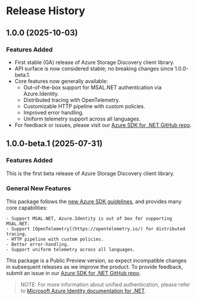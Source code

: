 # Release History

## 1.0.0 (2025-10-03)

### Features Added

- First stable (GA) release of Azure Storage Discovery client library.
- API surface is now considered stable; no breaking changes since 1.0.0-beta.1.
- Core features now generally available:
    - Out-of-the-box support for MSAL.NET authentication via Azure.Identity.
    - Distributed tracing with OpenTelemetry.
    - Customizable HTTP pipeline with custom policies.
    - Improved error handling.
    - Uniform telemetry support across all languages.
- For feedback or issues, please visit our [Azure SDK for .NET GitHub repo](https://github.com/Azure/azure-sdk-for-net/issues).

## 1.0.0-beta.1 (2025-07-31)

### Features Added

This is the first beta release of Azure Storage Discovery client library.

### General New Features

This package follows the [new Azure SDK guidelines](https://azure.github.io/azure-sdk/general_introduction.html), and provides many core capabilities:

    - Support MSAL.NET, Azure.Identity is out of box for supporting MSAL.NET.
    - Support [OpenTelemetry](https://opentelemetry.io/) for distributed tracing.
    - HTTP pipeline with custom policies.
    - Better error-handling.
    - Support uniform telemetry across all languages.

This package is a Public Preview version, so expect incompatible changes in subsequent releases as we improve the product. To provide feedback, submit an issue in our [Azure SDK for .NET GitHub repo](https://github.com/Azure/azure-sdk-for-net/issues).

> NOTE: For more information about unified authentication, please refer to [Microsoft Azure Identity documentation for .NET](https://learn.microsoft.com/dotnet/api/overview/azure/identity-readme?view=azure-dotnet).
